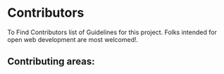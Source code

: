 # Contributors

 To Find Contributors list of Guidelines for this project. Folks intended for open web development are most welcomed!. 

## Contributing areas:
  
